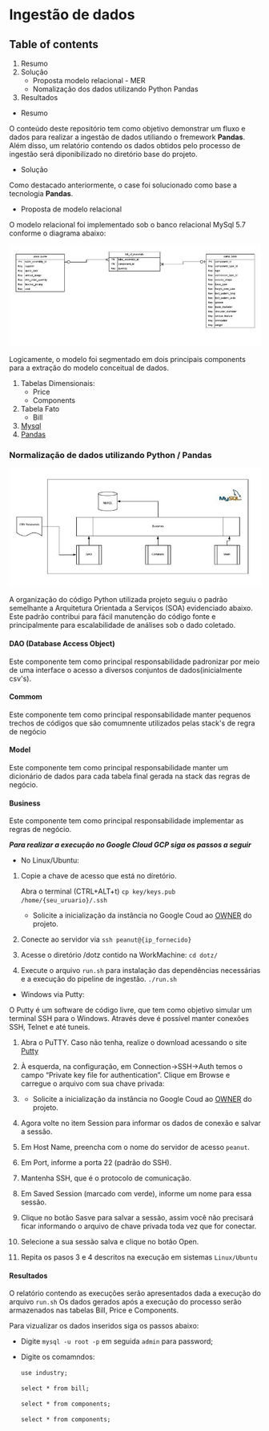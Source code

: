 # Ingestão de dados 

## Table of contents
1. Resumo
2. Solução
    - Proposta modelo relacional - MER
    - Nomalização dos dados utilizando Python Pandas
3. Resultados

* Resumo

O conteúdo deste repositório tem como objetivo demonstrar um fluxo e dados para realizar a ingestão de dados utiliando o fremework **Pandas**. Além disso, um relatório contendo os dados obtidos pelo processo
de ingestão será diponibilizado no diretório base do projeto.

* Solução

Como destacado anteriormente, o case foi solucionado como base a tecnologia **Pandas**.

* Proposta de modelo relacional

O modelo relacional foi implementado sob o banco relacional MySql 5.7 conforme o diagrama abaixo:

![MER](model/mer.jpeg?raw=true "Title") 

Logicamente, o modelo foi segmentado em dois principais components para a extração do modelo conceitual de dados.

1. Tabelas Dimensionais:
    - Price
    - Components
2. Tabela Fato
    - Bill
3. [Mysql](https://www.mysql.com/) 
4. [Pandas](https://pandas.pydata.org/)

### Normalização de dados utilizando Python / Pandas

![DATA](normalization.jpeg?raw=true)

A organização do código Python utilizada projeto seguiu o padrão semelhante a Arquitetura Orientada a Serviços (SOA) evidenciado abaixo. Este padrão contribui para fácil manutenção do código fonte e principalmente para escalabilidade de análises sob o dado coletado.

#### DAO (Database Access Object)
Este componente tem como principal responsabilidade padronizar por meio de uma interface o acesso a diversos conjuntos de dados(inicialmente csv's).

#### Commom
Este componente tem como principal responsabilidade manter pequenos trechos de códigos que são comumnente utilizados pelas stack's de regra de negócio

#### Model
Este componente tem como principal responsabilidade manter um dicionário de dados para cada tabela final gerada na stack das regras de negócio.

#### Business
Este componente tem como principal responsabilidade implementar as regras de negócio.


***Para realizar a execução no Google Cloud GCP siga os passos a seguir*** 
 
- No Linux/Ubuntu:

1. Copie a chave de acesso que está no díretório.

     Abra o terminal (CTRL+ALT+t)
    `cp key/keys.pub /home/{seu_uruario}/.ssh`
    - Solicite a inicialização da instância no Google Coud ao [OWNER](https://github.com/eguidos) do projeto.

2. Conecte ao servidor via `ssh peanut@{ip_fornecido}`

3. Acesse o diretório /dotz contido na WorkMachine:
    `cd dotz/`
4. Execute o arquivo `run.sh` para instalação das dependências necessárias e a execução do pipeline de ingestão.
    `./run.sh`
    
- Windows via Putty:

O Putty é um software de código livre, que tem como objetivo simular um terminal SSH para o Windows. Através deve é possível manter conexões SSH, Telnet e até tuneis.
1. Abra o PuTTY. Caso não tenha, realize o download acessando o site [Putty](htts://putty.org)

2. À esquerda, na configuração, em Connection->SSH->Auth temos o campo “Private key file for authentication”. Clique em Browse e carregue o arquivo com sua chave privada:

3. - Solicite a inicialização da instância no Google Coud ao [OWNER](https://github.com/eguidos) do projeto.

4. Agora volte no item Session para informar os dados de conexão e salvar a sessão.

5. Em Host Name, preencha com o nome do servidor de acesso `peanut`.

6. Em Port, informe a porta 22 (padrão do SSH).

7. Mantenha SSH, que é o protocolo de comunicação.

8. Em Saved Session (marcado com verde), informe um nome para essa sessão.

9. Clique no botão Sasve para salvar a sessão, assim você não precisará ficar informando o arquivo de chave privada toda vez que for conectar.

10. Selecione a sua sessão salva e clique no botão Open.

11. Repita os pasos 3 e 4 descritos na execução em sistemas `Linux/Ubuntu`

#### Resultados
    
O relatório contendo as execuções serão apresentados dada a execução do arquivo `run.sh`
Os dados gerados após a execução do processo serão armazenados nas tabelas Bill, Price e Components.

Para vizualizar os dados inseridos siga os passos abaixo:

- Digite `mysql -u root -p` em seguida `admin` para password;

- Digite os comamndos:

    `use industry;` 
    
    `select * from bill;`
    
    `select * from components;`
    
    `select * from components;`

